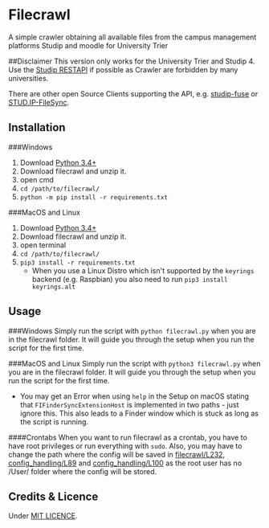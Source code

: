 # Filecrawl

A simple crawler obtaining all available files from the campus management platforms
Studip and moodle for University Trier

##Disclaimer
This version only works for the University Trier and Studip 4.
Use the [Studip RESTAPI](https://docs.studip.de/develop/Entwickler/RESTAPI)
if possible as Crawler are forbidden by many universities. 

There are other open Source Clients supporting the API, e.g. [studip-fuse](https://github.com/N-Coder/studip-fuse)
or [STUD.IP-FileSync](https://github.com/rockihack/Stud.IP-FileSync).

## Installation

###Windows

1. Download [Python 3.4+](https://www.python.org)
2. Download filecrawl and unzip it.
3. open cmd
4. ``` cd /path/to/filecrawl/ ```
5. ```python -m pip install -r requirements.txt```

###MacOS and Linux
1. Download [Python 3.4+](https://www.python.org)
2. Download filecrawl and unzip it.
3. open terminal
4. ``` cd /path/to/filecrawl/ ```
5. ```pip3 install -r requirements.txt```
    + When you use a Linux Distro which isn't supported by the ```keyrings``` backend (e.g. Raspbian)
you also need to run ```pip3 install keyrings.alt```
## Usage

###Windows
Simply run the script with ``` python filecrawl.py ``` when you are in the filecrawl folder.
It will guide you through the setup when you run the script for the first time.

###MacOS and Linux
Simply run the script with ``` python3 filecrawl.py ``` when you are in the filecrawl folder.
It will guide you through the setup when you run the script for the first time.
+ You may get an Error when using ```help``` in the Setup on macOS stating that ```FIFinderSyncExtensionHost``` is
implemented in two paths - just ignore this. This also leads to a Finder window which is stuck
as long as the script is running.

####Crontabs
When you want to run filecrawl as a crontab, you have to have root privileges or run everything with ```sudo```.
Also, you may have to change the path where the config will be saved in
[filecrawl/L232](https://github.com/Xceron/Filecrawl/blob/04e178dad31a28cdeb0dd1002fec85b226681113/filecrawl.py#L232),
[config_handling/L89](https://github.com/Xceron/Filecrawl/blob/04e178dad31a28cdeb0dd1002fec85b226681113/filecrawl/config_handling.py#L89)
and [config_handling/L100](https://github.com/Xceron/Filecrawl/blob/04e178dad31a28cdeb0dd1002fec85b226681113/filecrawl/config_handling.py#L100)
as the root user has no /User/ folder where the config will be stored.


## Credits & Licence

Under [MIT LICENCE](https://github.com/Xceron/studipcrawl/blob/master/LICENSE).
